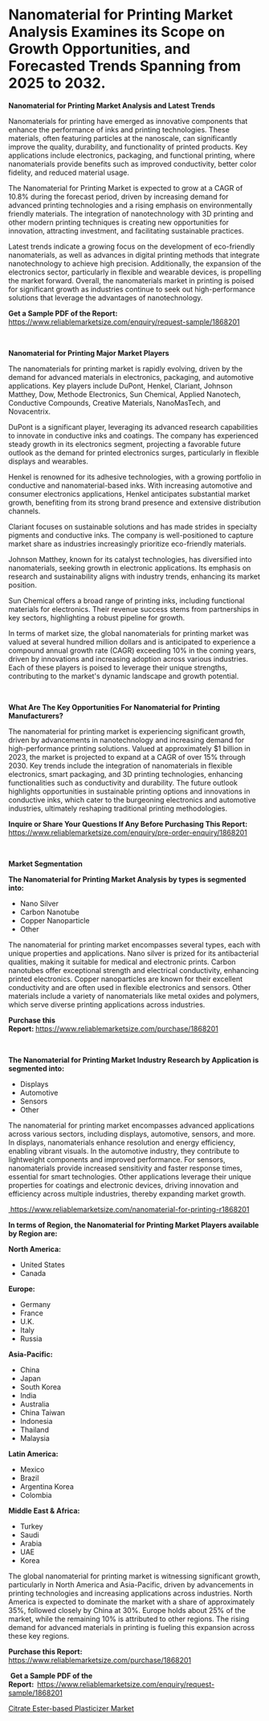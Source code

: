 <p><h1>Nanomaterial for Printing Market Analysis Examines its Scope on Growth Opportunities, and Forecasted Trends Spanning from 2025 to 2032.</h1></p><p><strong>Nanomaterial for Printing Market Analysis and Latest Trends</strong></p>
<p><p>Nanomaterials for printing have emerged as innovative components that enhance the performance of inks and printing technologies. These materials, often featuring particles at the nanoscale, can significantly improve the quality, durability, and functionality of printed products. Key applications include electronics, packaging, and functional printing, where nanomaterials provide benefits such as improved conductivity, better color fidelity, and reduced material usage.</p><p>The Nanomaterial for Printing Market is expected to grow at a CAGR of 10.8% during the forecast period, driven by increasing demand for advanced printing technologies and a rising emphasis on environmentally friendly materials. The integration of nanotechnology with 3D printing and other modern printing techniques is creating new opportunities for innovation, attracting investment, and facilitating sustainable practices.</p><p>Latest trends indicate a growing focus on the development of eco-friendly nanomaterials, as well as advances in digital printing methods that integrate nanotechnology to achieve high precision. Additionally, the expansion of the electronics sector, particularly in flexible and wearable devices, is propelling the market forward. Overall, the nanomaterials market in printing is poised for significant growth as industries continue to seek out high-performance solutions that leverage the advantages of nanotechnology.</p></p>
<p><strong>Get a Sample PDF of the Report:&nbsp;</strong> <a href="https://www.reliablemarketsize.com/enquiry/request-sample/1868201?utm_campaign=2520&utm_medium=2&utm_source=Github&utm_content=ia&utm_term=03042025&utm_id=nanomaterial-for-printing">https://www.reliablemarketsize.com/enquiry/request-sample/1868201</a></p>
<p>&nbsp;</p>
<p><strong>Nanomaterial for Printing Major Market Players</strong></p>
<p><p>The nanomaterials for printing market is rapidly evolving, driven by the demand for advanced materials in electronics, packaging, and automotive applications. Key players include DuPont, Henkel, Clariant, Johnson Matthey, Dow, Methode Electronics, Sun Chemical, Applied Nanotech, Conductive Compounds, Creative Materials, NanoMasTech, and Novacentrix.</p><p>DuPont is a significant player, leveraging its advanced research capabilities to innovate in conductive inks and coatings. The company has experienced steady growth in its electronics segment, projecting a favorable future outlook as the demand for printed electronics surges, particularly in flexible displays and wearables.</p><p>Henkel is renowned for its adhesive technologies, with a growing portfolio in conductive and nanomaterial-based inks. With increasing automotive and consumer electronics applications, Henkel anticipates substantial market growth, benefiting from its strong brand presence and extensive distribution channels.</p><p>Clariant focuses on sustainable solutions and has made strides in specialty pigments and conductive inks. The company is well-positioned to capture market share as industries increasingly prioritize eco-friendly materials.</p><p>Johnson Matthey, known for its catalyst technologies, has diversified into nanomaterials, seeking growth in electronic applications. Its emphasis on research and sustainability aligns with industry trends, enhancing its market position.</p><p>Sun Chemical offers a broad range of printing inks, including functional materials for electronics. Their revenue success stems from partnerships in key sectors, highlighting a robust pipeline for growth.</p><p>In terms of market size, the global nanomaterials for printing market was valued at several hundred million dollars and is anticipated to experience a compound annual growth rate (CAGR) exceeding 10% in the coming years, driven by innovations and increasing adoption across various industries. Each of these players is poised to leverage their unique strengths, contributing to the market's dynamic landscape and growth potential.</p></p>
<p>&nbsp;</p>
<p><strong>What Are The Key Opportunities For Nanomaterial for Printing Manufacturers?</strong></p>
<p><p>The nanomaterial for printing market is experiencing significant growth, driven by advancements in nanotechnology and increasing demand for high-performance printing solutions. Valued at approximately $1 billion in 2023, the market is projected to expand at a CAGR of over 15% through 2030. Key trends include the integration of nanomaterials in flexible electronics, smart packaging, and 3D printing technologies, enhancing functionalities such as conductivity and durability. The future outlook highlights opportunities in sustainable printing options and innovations in conductive inks, which cater to the burgeoning electronics and automotive industries, ultimately reshaping traditional printing methodologies.</p></p>
<p><strong>Inquire or Share Your Questions If Any Before Purchasing This Report:</strong> <a href="https://www.reliablemarketsize.com/enquiry/pre-order-enquiry/1868201?utm_campaign=2520&utm_medium=2&utm_source=Github&utm_content=ia&utm_term=03042025&utm_id=nanomaterial-for-printing">https://www.reliablemarketsize.com/enquiry/pre-order-enquiry/1868201</a></p>
<p>&nbsp;</p>
<p><strong>Market Segmentation</strong></p>
<p><strong>The Nanomaterial for Printing Market Analysis by types is segmented into:</strong></p>
<p><ul><li>Nano Silver</li><li>Carbon Nanotube</li><li>Copper Nanoparticle</li><li>Other</li></ul></p>
<p><p>The nanomaterial for printing market encompasses several types, each with unique properties and applications. Nano silver is prized for its antibacterial qualities, making it suitable for medical and electronic prints. Carbon nanotubes offer exceptional strength and electrical conductivity, enhancing printed electronics. Copper nanoparticles are known for their excellent conductivity and are often used in flexible electronics and sensors. Other materials include a variety of nanomaterials like metal oxides and polymers, which serve diverse printing applications across industries.</p></p>
<p><strong>Purchase this Report:&nbsp;</strong><a href="https://www.reliablemarketsize.com/purchase/1868201?utm_campaign=2520&utm_medium=2&utm_source=Github&utm_content=ia&utm_term=03042025&utm_id=nanomaterial-for-printing">https://www.reliablemarketsize.com/purchase/1868201</a></p>
<p>&nbsp;</p>
<p><strong>The Nanomaterial for Printing Market Industry Research by Application is segmented into:</strong></p>
<p><ul><li>Displays</li><li>Automotive</li><li>Sensors</li><li>Other</li></ul></p>
<p><p>The nanomaterial for printing market encompasses advanced applications across various sectors, including displays, automotive, sensors, and more. In displays, nanomaterials enhance resolution and energy efficiency, enabling vibrant visuals. In the automotive industry, they contribute to lightweight components and improved performance. For sensors, nanomaterials provide increased sensitivity and faster response times, essential for smart technologies. Other applications leverage their unique properties for coatings and electronic devices, driving innovation and efficiency across multiple industries, thereby expanding market growth.</p></p>
<p><a href="https://www.reliablemarketsize.com/nanomaterial-for-printing-r1868201?utm_campaign=2520&utm_medium=2&utm_source=Github&utm_content=ia&utm_term=03042025&utm_id=nanomaterial-for-printing">&nbsp;https://www.reliablemarketsize.com/nanomaterial-for-printing-r1868201</a></p>
<p><strong>In terms of Region, the Nanomaterial for Printing Market Players available by Region are:</strong></p>
<p>
    <p> <strong> North America: </strong>
        <ul>
            <li>United States</li>
            <li>Canada</li>
        </ul>
        </p> 
    <p> <strong> Europe: </strong>
        <ul>
            <li>Germany</li>
            <li>France</li>
            <li>U.K.</li>
            <li>Italy</li>
            <li>Russia</li>
        </ul>
        </p> 
    <p> <strong> Asia-Pacific: </strong>
        <ul>
            <li>China</li>
            <li>Japan</li>
            <li>South Korea</li>
            <li>India</li>
            <li>Australia</li>
            <li>China Taiwan</li>
            <li>Indonesia</li>
            <li>Thailand</li>
            <li>Malaysia</li>
        </ul>
        </p> 
    <p> <strong> Latin America: </strong>
        <ul>
            <li>Mexico</li>
            <li>Brazil</li>
            <li>Argentina Korea</li>
            <li>Colombia</li>
        </ul>
        </p> 
    <p> <strong> Middle East & Africa: </strong>
        <ul>
            <li>Turkey</li>
            <li>Saudi</li>
            <li>Arabia</li>
            <li>UAE</li>
            <li>Korea</li>
        </ul>
    </p>
    </p>
<p><p>The global nanomaterial for printing market is witnessing significant growth, particularly in North America and Asia-Pacific, driven by advancements in printing technologies and increasing applications across industries. North America is expected to dominate the market with a share of approximately 35%, followed closely by China at 30%. Europe holds about 25% of the market, while the remaining 10% is attributed to other regions. The rising demand for advanced materials in printing is fueling this expansion across these key regions.</p></p>
<p><strong>Purchase this Report: </strong><a href="https://www.reliablemarketsize.com/purchase/1868201?utm_campaign=2520&utm_medium=2&utm_source=Github&utm_content=ia&utm_term=03042025&utm_id=nanomaterial-for-printing">https://www.reliablemarketsize.com/purchase/1868201</a></p>
<p>&nbsp;<strong>Get a Sample PDF of the Report:&nbsp;&nbsp;</strong><a href="https://www.reliablemarketsize.com/enquiry/request-sample/1868201?utm_campaign=2520&utm_medium=2&utm_source=Github&utm_content=ia&utm_term=03042025&utm_id=nanomaterial-for-printing">https://www.reliablemarketsize.com/enquiry/request-sample/1868201</a></p>
<p><strong></strong></p>
<p><p><a href="https://github.com/boitafbg/Market-Research-Report-List-1/blob/main/citrate-ester-based-plasticizer-market.md?utm_campaign=2520&utm_medium=2&utm_source=Github&utm_content=ia&utm_term=03042025&utm_id=nanomaterial-for-printing">Citrate Ester-based Plasticizer Market</a></p></p>